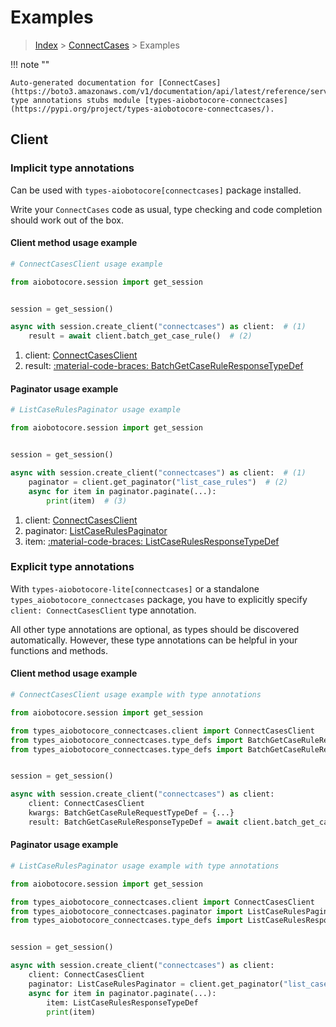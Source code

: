 # Examples

> [Index](../README.md) > [ConnectCases](./README.md) > Examples

!!! note ""

    Auto-generated documentation for [ConnectCases](https://boto3.amazonaws.com/v1/documentation/api/latest/reference/services/connectcases.html#connectcases)
    type annotations stubs module [types-aiobotocore-connectcases](https://pypi.org/project/types-aiobotocore-connectcases/).

## Client

### Implicit type annotations

Can be used with `types-aiobotocore[connectcases]` package installed.

Write your `ConnectCases` code as usual,
type checking and code completion should work out of the box.



#### Client method usage example

```python
# ConnectCasesClient usage example

from aiobotocore.session import get_session


session = get_session()

async with session.create_client("connectcases") as client:  # (1)
    result = await client.batch_get_case_rule()  # (2)
```

1. client: [ConnectCasesClient](./client.md)
2. result: [:material-code-braces: BatchGetCaseRuleResponseTypeDef](./type_defs.md#batchgetcaseruleresponsetypedef)



#### Paginator usage example

```python
# ListCaseRulesPaginator usage example

from aiobotocore.session import get_session


session = get_session()

async with session.create_client("connectcases") as client:  # (1)
    paginator = client.get_paginator("list_case_rules")  # (2)
    async for item in paginator.paginate(...):
        print(item)  # (3)
```

1. client: [ConnectCasesClient](./client.md)
2. paginator: [ListCaseRulesPaginator](./paginators.md#listcaserulespaginator)
3. item: [:material-code-braces: ListCaseRulesResponseTypeDef](./type_defs.md#listcaserulesresponsetypedef)




### Explicit type annotations

With `types-aiobotocore-lite[connectcases]`
or a standalone `types_aiobotocore_connectcases` package, you have to explicitly specify
`client: ConnectCasesClient` type annotation.

All other type annotations are optional, as types should be discovered automatically.
However, these type annotations can be helpful in your functions and methods.


#### Client method usage example

```python
# ConnectCasesClient usage example with type annotations

from aiobotocore.session import get_session

from types_aiobotocore_connectcases.client import ConnectCasesClient
from types_aiobotocore_connectcases.type_defs import BatchGetCaseRuleResponseTypeDef
from types_aiobotocore_connectcases.type_defs import BatchGetCaseRuleRequestTypeDef


session = get_session()

async with session.create_client("connectcases") as client:
    client: ConnectCasesClient
    kwargs: BatchGetCaseRuleRequestTypeDef = {...}
    result: BatchGetCaseRuleResponseTypeDef = await client.batch_get_case_rule(**kwargs)
```



#### Paginator usage example

```python
# ListCaseRulesPaginator usage example with type annotations

from aiobotocore.session import get_session

from types_aiobotocore_connectcases.client import ConnectCasesClient
from types_aiobotocore_connectcases.paginator import ListCaseRulesPaginator
from types_aiobotocore_connectcases.type_defs import ListCaseRulesResponseTypeDef


session = get_session()

async with session.create_client("connectcases") as client:
    client: ConnectCasesClient
    paginator: ListCaseRulesPaginator = client.get_paginator("list_case_rules")
    async for item in paginator.paginate(...):
        item: ListCaseRulesResponseTypeDef
        print(item)
```



